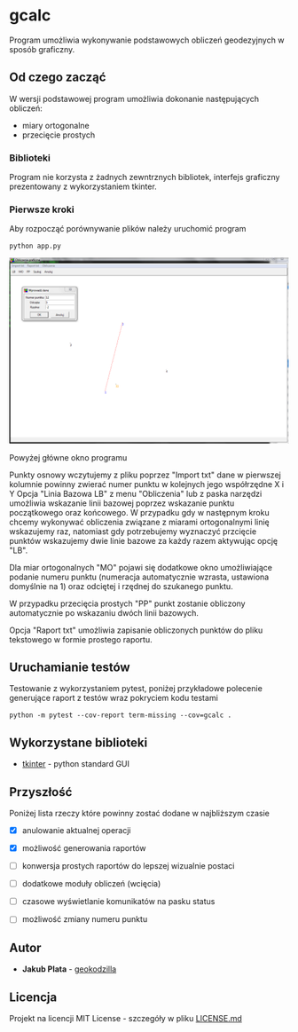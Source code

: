 # gcalc

Program umożliwia wykonywanie podstawowych obliczeń geodezyjnych w sposób graficzny.

## Od czego zacząć

W wersji podstawowej program umożliwia dokonanie następujących obliczeń:

- miary ortogonalne
- przecięcie prostych

### Biblioteki

Program nie korzysta z żadnych zewntrznych bibliotek, interfejs graficzny prezentowany z wykorzystaniem tkinter.

### Pierwsze kroki

Aby rozpocząć porównywanie plików należy uruchomić program

```
python app.py
```

![Okno główne](img/main.png)

Powyżej główne okno programu

Punkty osnowy wczytujemy z pliku poprzez "Import txt" dane w pierwszej kolumnie powinny zwierać numer punktu w kolejnych jego współrzędne X i Y
Opcja "Linia Bazowa LB" z menu "Obliczenia" lub z paska narzędzi umożliwia wskazanie linii bazowej poprzez wskazanie punktu początkowego oraz końcowego. W przypadku gdy w następnym kroku chcemy wykonywać obliczenia związane z miarami ortogonalnymi linię wskazujemy raz, natomiast gdy potrzebujemy wyznaczyć przcięcie punktów wskazujemy dwie linie bazowe za każdy razem aktywując opcję "LB".

Dla miar ortogonalnych "MO" pojawi się dodatkowe okno umożliwiające podanie numeru punktu (numeracja automatycznie wzrasta, ustawiona domyślnie na 1) oraz odciętej i rzędnej do szukanego punktu.

W przypadku przecięcia prostych "PP" punkt zostanie obliczony automatycznie po wskazaniu dwóch linii bazowych.

Opcja "Raport txt" umożliwia zapisanie obliczonych punktów do pliku tekstowego w formie prostego raportu. 



## Uruchamianie testów

Testowanie z wykorzystaniem pytest, poniżej przykładowe polecenie generujące raport z testów wraz pokryciem kodu testami

```o
python -m pytest --cov-report term-missing --cov=gcalc .
```

## Wykorzystane biblioteki

* [tkinter](https://wiki.python.org/moin/TkInter) - python standard GUI



## Przyszłość

Poniżej lista rzeczy które powinny zostać dodane w najbliższym czasie

- [x] anulowanie aktualnej operacji
- [x] możliwość generowania raportów 
- [ ] konwersja prostych raportów do lepszej wizualnie postaci
- [ ] dodatkowe moduły obliczeń (wcięcia)
- [ ] czasowe wyświetlanie komunikatów na pasku status
- [ ] możliwość zmiany numeru punktu



## Autor

* **Jakub Plata** - [geokodzilla](https://github.com/geokodzilla)

## Licencja

Projekt na licencji MIT License - szczegóły w pliku [LICENSE.md](LICENSE.md) 
